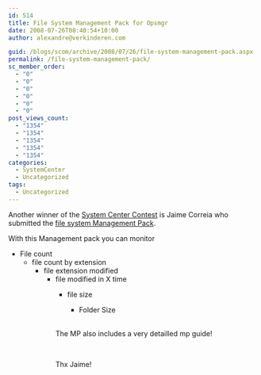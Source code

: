 ```yaml
---
id: 514
title: File System Management Pack for Opsmgr
date: 2008-07-26T08:40:54+10:00
author: alexandre@verkinderen.com

guid: /blogs/scom/archive/2008/07/26/file-system-management-pack.aspx
permalink: /file-system-management-pack/
sc_member_order:
  - "0"
  - "0"
  - "0"
  - "0"
  - "0"
  - "0"
post_views_count:
  - "1354"
  - "1354"
  - "1354"
  - "1354"
  - "1354"
categories:
  - SystemCenter
  - Uncategorized
tags:
  - Uncategorized
---
```

Another winner of the <a href="http://systemcenterusergroup.org/blogs/administrator/archive/2008/07/22/announcement-final-category-winner-of-the-system-center-solutions-contest-management-pack.aspx" target="_blank">System Center Contest</a> is Jaime Correia who submitted the <a href="http://www.systemcenterusergroup.com/files/folders/contest/entry121.aspx" target="_blank">file system Management Pack</a>.

With this Management pack you can monitor 

  * File count 
      * file count by extension 
          * file extension modified 
              * file modified in X time 
                  * file size 
                      * Folder Size</ul> 
                    &nbsp;
                    
                    The MP also includes a very detailled mp guide!
                    
                    &nbsp;
                    
                    Thx Jaime!
